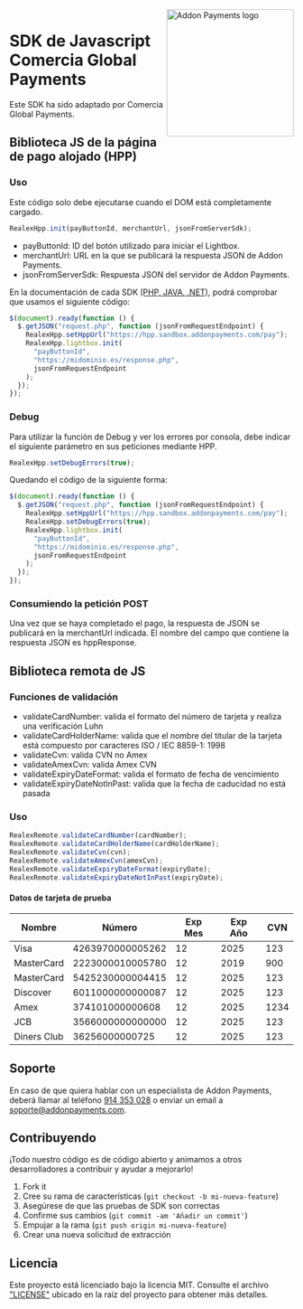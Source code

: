 <a href="https://desarrolladores.addonpayments.com/" target="_blank">
    <img src="https://desarrolladores.addonpayments.com/assets/images/branding/comercia/logo.svg?v=?v=1.14.1" alt="Addon Payments logo" title="Addon Payments" align="right" width="225" />
</a>

# SDK de Javascript Comercia Global Payments

Este SDK ha sido adaptado por Comercia Global Payments.

## Biblioteca JS de la página de pago alojado (HPP)

### Uso

Este código solo debe ejecutarse cuando el DOM está completamente cargado.

```javascript
RealexHpp.init(payButtonId, merchantUrl, jsonFromServerSdk);
```

- payButtonId: ID del botón utilizado para iniciar el Lightbox.
- merchantUrl: URL en la que se publicará la respuesta JSON de Addon Payments.
- jsonFromServerSdk: Respuesta JSON del servidor de Addon Payments.

En la documentación de cada SDK [(PHP, JAVA, .NET)](https://github.com/addonpayments), podrá comprobar que usamos el siguiente código:

```javascript
$(document).ready(function () {
  $.getJSON("request.php", function (jsonFromRequestEndpoint) {
    RealexHpp.setHppUrl("https://hpp.sandbox.addonpayments.com/pay");
    RealexHpp.lightbox.init(
      "payButtonId",
      "https://midominio.es/response.php",
      jsonFromRequestEndpoint
    );
  });
});
```

### Debug

Para utilizar la función de Debug y ver los errores por consola, debe indicar el siguiente parámetro en sus peticiones mediante HPP.

```javascript
RealexHpp.setDebugErrors(true);
```

Quedando el código de la siguiente forma:

```javascript
$(document).ready(function () {
  $.getJSON("request.php", function (jsonFromRequestEndpoint) {
    RealexHpp.setHppUrl("https://hpp.sandbox.addonpayments.com/pay");
    RealexHpp.setDebugErrors(true);
    RealexHpp.lightbox.init(
      "payButtonId",
      "https://midominio.es/response.php",
      jsonFromRequestEndpoint
    );
  });
});
```

### Consumiendo la petición POST

Una vez que se haya completado el pago, la respuesta de JSON se publicará en la merchantUrl indicada. El nombre del campo que contiene la respuesta JSON es hppResponse.

## Biblioteca remota de JS

### Funciones de validación

- validateCardNumber: valida el formato del número de tarjeta y realiza una verificación Luhn
- validateCardHolderName: valida que el nombre del titular de la tarjeta está compuesto por caracteres ISO / IEC 8859-1: 1998
- validateCvn: ​​valida CVN no Amex
- validateAmexCvn: ​​valida Amex CVN
- validateExpiryDateFormat: valida el formato de fecha de vencimiento
- validateExpiryDateNotInPast: valida que la fecha de caducidad no está pasada

### Uso

```javascript
RealexRemote.validateCardNumber(cardNumber);
RealexRemote.validateCardHolderName(cardHolderName);
RealexRemote.validateCvn(cvn);
RealexRemote.validateAmexCvn(amexCvn);
RealexRemote.validateExpiryDateFormat(expiryDate);
RealexRemote.validateExpiryDateNotInPast(expiryDate);
```

#### Datos de tarjeta de prueba

| Nombre      | Número           | Exp Mes | Exp Año | CVN  |
| ----------- | ---------------- | ------- | ------- | ---- |
| Visa        | 4263970000005262 | 12      | 2025    | 123  |
| MasterCard  | 2223000010005780 | 12      | 2019    | 900  |
| MasterCard  | 5425230000004415 | 12      | 2025    | 123  |
| Discover    | 6011000000000087 | 12      | 2025    | 123  |
| Amex        | 374101000000608  | 12      | 2025    | 1234 |
| JCB         | 3566000000000000 | 12      | 2025    | 123  |
| Diners Club | 36256000000725   | 12      | 2025    | 123  |

## Soporte

En caso de que quiera hablar con un especialista de Addon Payments, deberá llamar al teléfono [914 353 028](tel:914353028) o enviar un email a [soporte@addonpayments.com](mailto:soporte@addonpayments.com).

## Contribuyendo

¡Todo nuestro código es de código abierto y animamos a otros desarrolladores a contribuir y ayudar a mejorarlo!

1. Fork it
2. Cree su rama de características (`git checkout -b mi-nueva-feature`)
3. Asegúrese de que las pruebas de SDK son correctas
4. Confirme sus cambios (`git commit -am 'Añadir un commit'`)
5. Empujar a la rama (`git push origin mi-nueva-feature`)
6. Crear una nueva solicitud de extracción

## Licencia

Este proyecto está licenciado bajo la licencia MIT. Consulte el archivo ["LICENSE"](https://github.com/AddonPayments/js-sdk/blob/master/LICENSE) ubicado en la raíz del proyecto para obtener más detalles.
